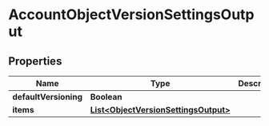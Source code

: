 

# AccountObjectVersionSettingsOutput


## Properties

Name | Type | Description | Notes
------------ | ------------- | ------------- | -------------
**defaultVersioning** | **Boolean** |  |  [optional]
**items** | [**List&lt;ObjectVersionSettingsOutput&gt;**](ObjectVersionSettingsOutput.md) |  |  [optional]



